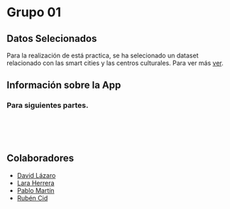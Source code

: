 
# Grupo 01
## Datos Selecionados
Para la realización de está practica, se ha selecionado un dataset relacionado con las 
smart cities y las centros culturales. Para ver más [ver](https://htmlpreview.github.io/?https://github.com/RubenCid35/Curso2021-2022-DataScience/master/HandsOn/Group02/requirementes/datasetRequirements.html).

## Información sobre la App
### Para siguientes partes.
<br><br><br>

## Colaboradores

- [David Lázaro](https://github.com/davidlm28)
- [Lara Herrera](https://github.com/laraherrerafernandez)
- [Pablo Martín](https://github.com/pablomartinescobar1)
- [Rubén Cid](https://github.com/RubenCid35)

